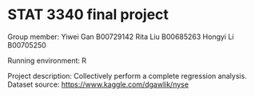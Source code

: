 # STAT 3340 final project

Group member:
Yiwei Gan B00729142
Rita Liu B00685263
Hongyi Li B00705250

Running environment: R

Project description: Collectively perform a complete regression analysis.
Dataset source: https://www.kaggle.com/dgawlik/nyse
